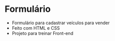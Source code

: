 # Formulário
- Formulário para cadastrar veículos para vender
- Feito com HTML e CSS
- Projeto para treinar Front-end
